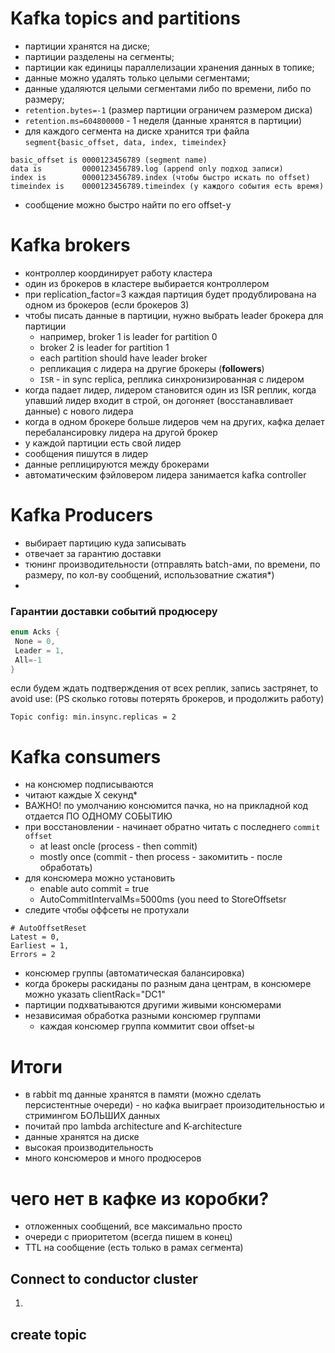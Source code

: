 # Kafka topics and partitions

- партиции хранятся на диске;
- партиции разделены на сегменты;
- партиции как единицы параллелизации хранения данных в топике;
- данные можно удалять только целыми сегментами;
- данные удаляются целыми сегментами либо по времени, либо по размеру;
- `retention.bytes=-1` (размер партиции ограничем размером диска)
- `retention.ms=604800000` - 1 неделя (данные хранятся в партиции)
- для каждого сегмента на диске хранится три файла `segment{basic_offset, data, index, timeindex}`
```
basic_offset is 0000123456789 (segment name)
data is         0000123456789.log (append only подход записи)
index is        0000123456789.index (чтобы быстро искать по offset)
timeindex is    0000123456789.timeindex (у каждого события есть время)
```
- сообщение можно быстро найти по его offset-у

# Kafka brokers
- контроллер координирует работу кластера
- один из брокеров в кластере выбирается контроллером
- при replication_factor=3 каждая партиция будет продублирована на одном из брокеров (если брокеров 3)
- чтобы писать данные в партиции, нужно выбрать leader брокера для партиции
  - например, broker 1 is leader for partition 0
  - broker 2 is leader for partition 1
  - each partition should have leader broker
  - репликация с лидера на другие брокеры (**followers**)
  - `ISR` - in sync replica, реплика синхронизированная с лидером
- когда падает лидер, лидером становится один из ISR реплик, когда упавший лидер входит в строй, он догоняет (восстанавливает данные) с нового лидера
- когда в одном брокере больше лидеров чем на других, кафка делает перебалансировку лидера на другой брокер
- у каждой партиции есть свой лидер
- сообщения пишутся в лидер
- данные реплицируются между брокерами
- автоматическим фэйловером лидера занимается kafka controller

# Kafka Producers
- выбирает партицию куда записывать
- отвечает за гарантию доставки
- тюнинг производительности (отправлять batch-ами, по времени, по размеру, по кол-ву сообщений, использоватние сжатия*)
- 
### Гарантии доставки событий продюсеру
```C#
enum Acks {
 None = 0,
 Leader = 1,
 All=-1
}
```
если будем ждать подтверждения от всех реплик, запись застрянет, to avoid use:
(PS сколько готовы потерять брокеров, и продолжить работу)
```
Topic config: min.insync.replicas = 2
```
# Kafka consumers
- на консюмер подписываются
- читают каждые Х секунд*
- ВАЖНО! по умолчанию консюмится пачка, но на прикладной код отдается ПО ОДНОМУ СОБЫТИЮ
- при восстановлении - начинает обратно читать с последнего `commit offset `
    - at least oncle (process - then commit)
    - mostly once (commit - then process - закомитить - после обработать)
- для консюмера можно установить
    - enable auto commit = true
    - AutoCommitIntervalMs=5000ms (you need to StoreOffsetsr
- следите чтобы оффсеты не протухали 
```
# AutoOffsetReset
Latest = 0,
Earliest = 1,
Errors = 2
```
- консюмер группы (автоматическая балансировка)
- когда брокеры раскиданы по разным дана центрам, в консюмере можно указать clientRack="DC1"
- партиции подхватываются другими живыми консюмерами
- независимая обработка разными консюмер группами
  - каждая консюмер группа коммитит свои offset-ы

# Итоги
- в rabbit mq данные хранятся в памяти (можно сделать персистентные очереди) - но кафка выиграет произодительностью и стримингом БОЛЬШИХ данных
- почитай про lambda architecture and K-architecture 
- данные хранятся на диске
- высокая производительность
- много консюмеров и много продюсеров

# чего нет в кафке из коробки?
- отложенных сообщений, все максимально просто
- очереди с приоритетом (всегда пишем в конец)
- TTL на сообщение (есть только в рамах сегмента)
  
## Connect to conductor cluster
1. 

## create topic

```bash

```
